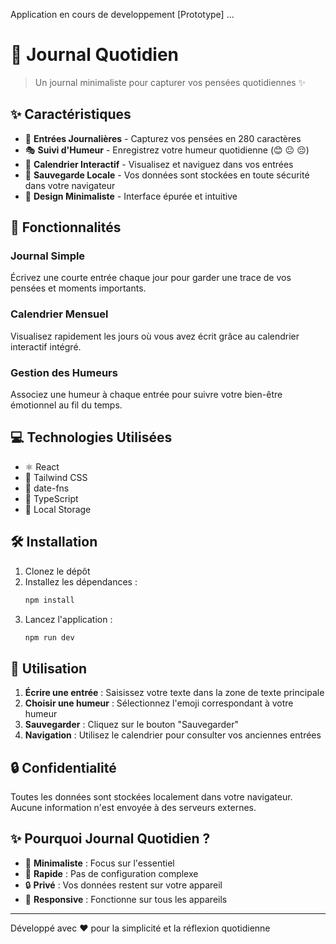Application en cours de developpement [Prototype] ...
# 📔 Journal Quotidien

> Un journal minimaliste pour capturer vos pensées quotidiennes ✨

## ✨ Caractéristiques

- 📝 **Entrées Journalières** - Capturez vos pensées en 280 caractères
- 🎭 **Suivi d'Humeur** - Enregistrez votre humeur quotidienne (😊 😐 😔)
- 📅 **Calendrier Interactif** - Visualisez et naviguez dans vos entrées
- 💾 **Sauvegarde Locale** - Vos données sont stockées en toute sécurité dans votre navigateur
- 🎨 **Design Minimaliste** - Interface épurée et intuitive

## 🚀 Fonctionnalités

### Journal Simple
Écrivez une courte entrée chaque jour pour garder une trace de vos pensées et moments importants.

### Calendrier Mensuel
Visualisez rapidement les jours où vous avez écrit grâce au calendrier interactif intégré.

### Gestion des Humeurs
Associez une humeur à chaque entrée pour suivre votre bien-être émotionnel au fil du temps.

## 💻 Technologies Utilisées

- ⚛️ React
- 🎨 Tailwind CSS
- 📅 date-fns
- 🎯 TypeScript
- 💾 Local Storage

## 🛠️ Installation

1. Clonez le dépôt
2. Installez les dépendances :
   ```bash
   npm install
   ```
3. Lancez l'application :
   ```bash
   npm run dev
   ```

## 📱 Utilisation

1. **Écrire une entrée** : Saisissez votre texte dans la zone de texte principale
2. **Choisir une humeur** : Sélectionnez l'emoji correspondant à votre humeur
3. **Sauvegarder** : Cliquez sur le bouton "Sauvegarder"
4. **Navigation** : Utilisez le calendrier pour consulter vos anciennes entrées

## 🔒 Confidentialité

Toutes les données sont stockées localement dans votre navigateur. Aucune information n'est envoyée à des serveurs externes.

## ✨ Pourquoi Journal Quotidien ?

- 🎯 **Minimaliste** : Focus sur l'essentiel
- 🚀 **Rapide** : Pas de configuration complexe
- 🔒 **Privé** : Vos données restent sur votre appareil
- 📱 **Responsive** : Fonctionne sur tous les appareils

---

Développé avec ❤️ pour la simplicité et la réflexion quotidienne
